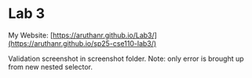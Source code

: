 # Lab 3

My Website: [https://aruthanr.github.io/Lab3/](https://aruthanr.github.io/sp25-cse110-lab3/)

Validation screenshot in screenshot folder. Note: only error is brought up from new nested selector.
